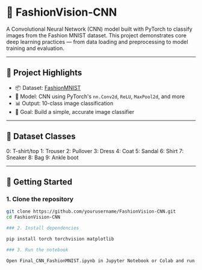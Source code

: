 # 👗 FashionVision-CNN

A Convolutional Neural Network (CNN) model built with PyTorch to classify images from the Fashion MNIST dataset. This project demonstrates core deep learning practices — from data loading and preprocessing to model training and evaluation.

---

## 🧠 Project Highlights

- 📦 Dataset: [FashionMNIST](https://github.com/zalandoresearch/fashion-mnist)
- 🧱 Model: CNN using PyTorch's `nn.Conv2d`, `ReLU`, `MaxPool2d`, and more
- 📊 Output: 10-class image classification
- 🚀 Goal: Build a simple, accurate image classifier

---

## 🧾 Dataset Classes
0: T-shirt/top
1: Trouser
2: Pullover
3: Dress
4: Coat
5: Sandal
6: Shirt
7: Sneaker
8: Bag
9: Ankle boot


---

## 🚀 Getting Started

### 1. Clone the repository

```bash
git clone https://github.com/yourusername/FashionVision-CNN.git
cd FashionVision-CNN

### 2. Install dependencies

pip install torch torchvision matplotlib

### 3. Run the notebook

Open Final_CNN_FashionMNIST.ipynb in Jupyter Notebook or Colab and run all cells.

